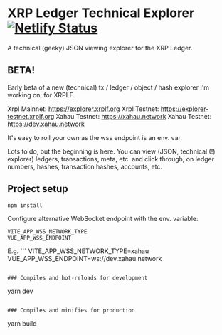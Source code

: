 # XRP Ledger Technical Explorer [![Netlify Status](https://api.netlify.com/api/v1/badges/c16a50c4-d71f-4c20-be25-93f993497873/deploy-status)](https://app.netlify.com/sites/xrpl-technical-explorer/deploys)

A technical (geeky) JSON viewing explorer for the XRP Ledger.

## BETA!
Early beta of a new (technical) tx / ledger / object / hash explorer I'm working on, for XRPLF.

Xrpl Mainnet: https://explorer.xrplf.org
Xrpl Testnet: https://explorer-testnet.xrplf.org
Xahau Testnet: https://xahau.network
Xahau Testnet: https://dev.xahau.network

It's easy to roll your own as the wss endpoint is an env. var.

Lots to do, but the beginning is here. You can view (JSON, technical (!) explorer) ledgers, transactions, meta, etc. and click through, on ledger numbers, hashes, transaction hashes, accounts, etc.

## Project setup
```
npm install
```

Configure alternative WebSocket endpoint with the env. variable:
```
VITE_APP_WSS_NETWORK_TYPE
VUE_APP_WSS_ENDPOINT
```

E.g. ```
VITE_APP_WSS_NETWORK_TYPE=xahau
VUE_APP_WSS_ENDPOINT=ws://dev.xahau.network
```

### Compiles and hot-reloads for development
```
yarn dev
```

### Compiles and minifies for production
```
yarn build
```